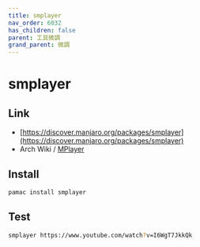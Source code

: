 ```yaml
---
title: smplayer
nav_order: 6032
has_children: false
parent: 工具微調
grand_parent: 微調
---
```



# smplayer

## Link

* [https://discover.manjaro.org/packages/smplayer](https://discover.manjaro.org/packages/smplayer)
* Arch Wiki / [MPlayer](https://wiki.archlinux.org/index.php/MPlayer)


## Install

``` sh
pamac install smplayer
```


## Test


``` sh
smplayer https://www.youtube.com/watch?v=I6WgT7JkkQk
```
